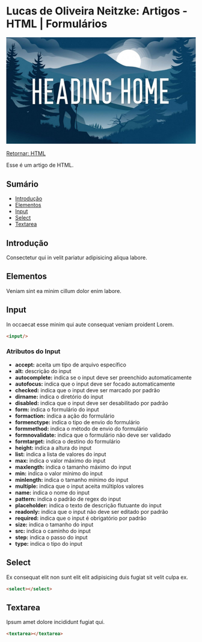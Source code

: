 # Lucas de Oliveira Neitzke: Artigos - HTML | Formulários

<img src="./img/header.jpg"/>

[Retornar: HTML](../html.md)

Esse é um artigo de HTML.

## Sumário

- [Introdução](#teste)
- [Elementos](#teste)
- [Input](#teste)
- [Select](#teste)
- [Textarea](#teste)

## Introdução

Consectetur qui in velit pariatur adipisicing aliqua labore.

## Elementos

Veniam sint ea minim cillum dolor enim labore.

## Input

In occaecat esse minim qui aute consequat veniam proident Lorem.

```html
<input/>
```

### Atributos do Input

- **accept:** aceita um tipo de arquivo específico
- **alt:** descrição do input
- **autocomplete:** indica se o input deve ser preenchido automaticamente
- **autofocus:** indica que o input deve ser focado automaticamente
- **checked:** indica que o input deve ser marcado por padrão
- **dirname:** indica o diretório do input
- **disabled:** indica que o input deve ser desabilitado por padrão
- **form:** indica o formulário do input
- **formaction:** indica a ação do formulário
- **formenctype:** indica o tipo de envio do formulário
- **formmethod:** indica o método de envio do formulário
- **formnovalidate:** indica que o formulário não deve ser validado 
- **formtarget:** indica o destino do formulário
- **height:** indica a altura do input
- **list:** indica a lista de valores do input
- **max:** indica o valor máximo do input
- **maxlength:** indica o tamanho máximo do input
- **min:** indica o valor mínimo do input
- **minlength:** indica o tamanho mínimo do input
- **multiple:** indica que o input aceita múltiplos valores
- **name:** indica o nome do input
- **pattern:** indica o padrão de regex do input
- **placeholder:** indica o texto de descrição flutuante do input
- **readonly:** indica que o input não deve ser editado por padrão
- **required:** indica que o input é obrigatório por padrão
- **size:** indica o tamanho do input
- **src:** indica o caminho do input
- **step:** indica o passo do input
- **type:** indica o tipo do input

## Select

Ex consequat elit non sunt elit elit adipisicing duis fugiat sit velit culpa ex.

```html
<select></select>
```

## Textarea

Ipsum amet dolore incididunt fugiat qui.

```html
<textarea></textarea>
```